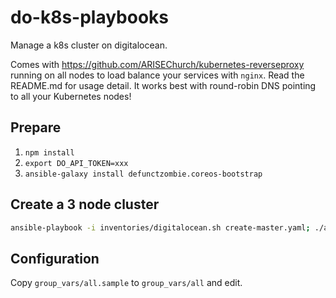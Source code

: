 # do-k8s-playbooks

Manage a k8s cluster on digitalocean.

Comes with https://github.com/ARISEChurch/kubernetes-reverseproxy running on all
nodes to load balance your services with `nginx`. Read the README.md for usage
detail. It works best with round-robin DNS pointing to all your Kubernetes
nodes!

## Prepare

1. `npm install`
2. `export DO_API_TOKEN=xxx`
3. `ansible-galaxy install defunctzombie.coreos-bootstrap`

## Create a 3 node cluster

```sh
ansible-playbook -i inventories/digitalocean.sh create-master.yaml; ./add-node.sh; ./add-node.sh
```

## Configuration

Copy `group_vars/all.sample` to `group_vars/all` and edit.
